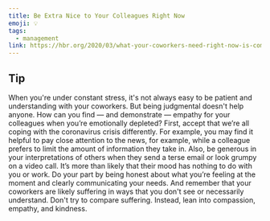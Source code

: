 ```yaml
---
title: Be Extra Nice to Your Colleagues Right Now
emoji: 💡
tags:
  - management
link: https://hbr.org/2020/03/what-your-coworkers-need-right-now-is-compassion?utm_medium=email&utm_source=newsletter_daily&utm_campaign=mtod_notactsubs
---
```


## Tip

When you're under constant stress, it's not always easy to be patient and understanding with your coworkers. But being judgmental doesn't help anyone. How can you find — and demonstrate — empathy for your colleagues when you’re emotionally depleted? First, accept that we’re all coping with the coronavirus crisis differently. For example, you may find it helpful to pay close attention to the news, for example, while a colleague prefers to limit the amount of information they take in. Also, be generous in your interpretations of others when they send a terse email or look grumpy on a video call. It’s more than likely that their mood has nothing to do with you or work. Do your part by being honest about what you’re feeling at the moment and clearly communicating your needs. And remember that your coworkers are likely suffering in ways that you don't see or necessarily understand. Don't try to compare suffering. Instead, lean into compassion, empathy, and kindness.

